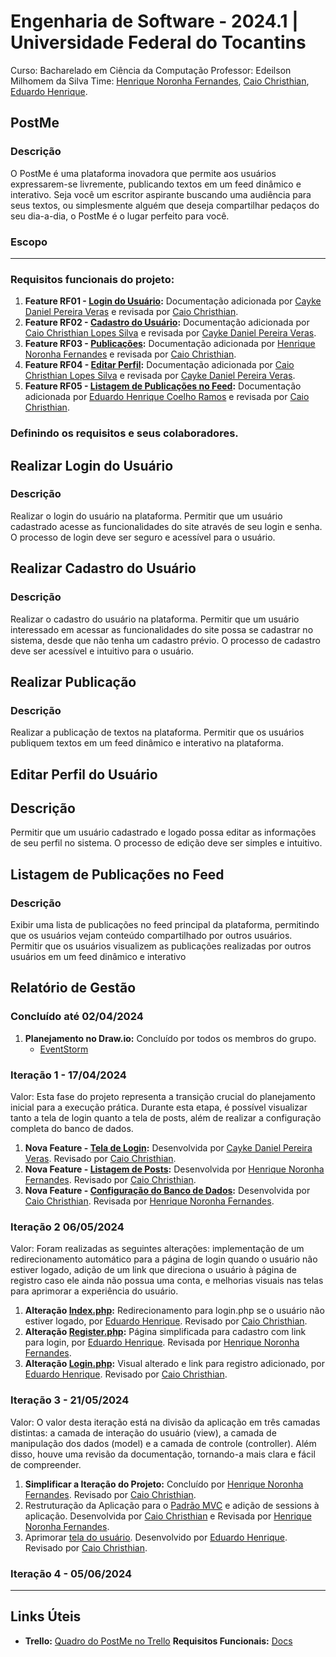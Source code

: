 # Engenharia de Software - 2024.1 | Universidade Federal do Tocantins
Curso: Bacharelado em Ciência da Computação
Professor: Edeilson Milhomem da Silva
Time: [Henrique Noronha Fernandes](https://github.com/henrique-noronha), [Caio Christhian](https://github.com/CaioChristhian), [Eduardo Henrique](https://github.com/Kiwitheprogrammer).
## PostMe
### Descrição

O PostMe é uma plataforma inovadora que permite aos usuários expressarem-se livremente, publicando textos em um feed dinâmico e interativo. Seja você um escritor aspirante buscando uma audiência para seus textos, ou simplesmente alguém que deseja compartilhar pedaços do seu dia-a-dia, o PostMe é o lugar perfeito para você.

### Escopo 
- - -
### Requisitos funcionais do projeto:

1. **Feature RF01 - [Login do Usuário](https://github.com/CaioChristhian/ES-2024_1-PostMe/tree/feature/RF01):** Documentação adicionada por [Cayke Daniel Pereira Veras](https://github.com/cayke1) e revisada por [Caio Christhian](https://github.com/CaioChristhian/ES-2024_1-PostMe/tree/feature/RF01).
2. **Feature RF02 - [Cadastro do Usuário](https://github.com/CaioChristhian/ES-2024_1-PostMe/tree/feature/RF02):** Documentação adicionada por [Caio Christhian Lopes Silva](https://github.com/CaioChristhian) e revisada por [Cayke Daniel Pereira Veras](https://github.com/cayke1).
3. **Feature RF03 - [Publicações](https://github.com/CaioChristhian/ES-2024_1-PostMe/tree/4b1c7e693bfa59e7ef738dcaffe54e9a84a94d1b):** Documentação adicionada por [Henrique Noronha Fernandes](https://github.com/henrique-noronha) e revisada por [Caio Christhian](https://github.com/CaioChristhian/ES-2024_1-PostMe/tree/4b1c7e693bfa59e7ef738dcaffe54e9a84a94d1b).
4. **Feature RF04 - [Editar Perfil](https://github.com/CaioChristhian/ES-2024_1-PostMe/tree/feature/RF04):** Documentação adicionada por [Caio Christhian Lopes Silva](https://github.com/CaioChristhian) e revisada por [Cayke Daniel Pereira Veras](https://github.com/cayke1).
5. **Feature RF05 - [Listagem de Publicações no Feed](https://github.com/CaioChristhian/ES-2024_1-PostMe/tree/feature/RF05):** Documentação adicionada por [Eduardo Henrique Coelho Ramos](https://github.com/Kiwitheprogrammer) e revisada por [Caio Christhian](https://github.com/CaioChristhian/ES-2024_1-PostMe/tree/feature/RF05).


### Definindo os requisitos e seus colaboradores.

##  Realizar Login do Usuário
### Descrição 
Realizar o login do usuário na plataforma. Permitir que um usuário cadastrado acesse as funcionalidades do site através de seu login e senha. O processo de login deve ser seguro e acessível para o usuário.

##  Realizar Cadastro do Usuário
### Descrição  
Realizar o cadastro do usuário na plataforma. Permitir que um usuário interessado em acessar as funcionalidades do site possa se cadastrar no sistema, desde que não tenha um cadastro prévio. O processo de cadastro deve ser acessível e intuitivo para o usuário.

##  Realizar Publicação
### Descrição 
Realizar a publicação de  textos na plataforma. Permitir que os usuários publiquem textos em um feed dinâmico e interativo na plataforma.

##  Editar Perfil do Usuário
## Descrição 
Permitir que um usuário cadastrado e logado possa editar as informações de seu perfil no sistema. O processo de edição deve ser simples e intuitivo.

## Listagem de Publicações no Feed

### Descrição  
Exibir uma lista de publicações no feed principal da plataforma, permitindo que os usuários vejam conteúdo compartilhado por outros usuários. Permitir que os usuários visualizem as publicações realizadas por outros usuários em um feed dinâmico e interativo
 
   
## Relatório de Gestão

### Concluído até 02/04/2024
1. **Planejamento no Draw.io:** Concluído por todos os membros do grupo.
   - [EventStorm](https://drive.google.com/file/d/11TrkXos6DFXIQ8DXCn1a3aGZc7uVvkC4/view)

### Iteração 1 - 17/04/2024
 Valor: Esta fase do projeto representa a transição crucial do planejamento inicial para a execução prática. Durante esta etapa, é possível visualizar tanto a tela de login quanto a tela de posts, além de realizar a configuração completa do banco de dados.
1. **Nova Feature - [Tela de Login](https://github.com/CaioChristhian/ES-2024_1-PostMe/tree/feature/login):** Desenvolvida por [Cayke Daniel Pereira Veras](https://github.com/cayke1). Revisado por [Caio Christhian](https://github.com/CaioChristhian).
2. **Nova Feature - [Listagem de Posts](https://github.com/CaioChristhian/ES-2024_1-PostMe/tree/feature/home-listagem):** Desenvolvida por [Henrique Noronha Fernandes](https://github.com/henrique-noronha). Revisado por [Caio Christhian](https://github.com/CaioChristhian).
3. **Nova Feature - [Configuração do Banco de Dados](https://github.com/CaioChristhian/ES-2024_1-PostMe/tree/feature/config-database):** Desenvolvida por [Caio Christhian](https://github.com/CaioChristhian). Revisada por [Henrique Noronha Fernandes](https://github.com/henrique-noronha).

### Iteração 2 06/05/2024
 Valor: Foram realizadas as seguintes alterações: implementação de um redirecionamento automático para a página de login quando o usuário não estiver logado, adição de um link que direciona o usuário à página de registro caso ele ainda não possua uma conta, e melhorias visuais nas telas para aprimorar a experiência do usuário.
1. **Alteração [Index.php](https://github.com/CaioChristhian/ES-2024_1-PostMe/blob/develop/index.php):** Redirecionamento para login.php se o usuário não estiver logado, por [Eduardo Henrique](https://github.com/Kiwitheprogrammer).  Revisado por [Caio Christhian](https://github.com/CaioChristhian).
2. **Alteração [Register.php](https://github.com/CaioChristhian/ES-2024_1-PostMe/blob/develop/register.php):** Página simplificada para cadastro com link para login, por [Eduardo Henrique](https://github.com/Kiwitheprogrammer). Revisada por [Henrique Noronha Fernandes](https://github.com/henrique-noronha).
3. **Alteração [Login.php](https://github.com/CaioChristhian/ES-2024_1-PostMe/blob/develop/login.php):** Visual alterado e link para registro adicionado, por [Eduardo Henrique](https://github.com/Kiwitheprogrammer). Revisado por [Caio Christhian](https://github.com/CaioChristhian).

### Iteração 3 - 21/05/2024
Valor: O valor desta iteração está na divisão da aplicação em três camadas distintas: a camada de interação do usuário (view), a camada de manipulação dos dados (model) e a camada de controle (controller). Além disso, houve uma revisão da documentação, tornando-a mais clara e fácil de compreender.
1.  **Simplificar a Iteração do Projeto:** Concluído por [Henrique Noronha Fernandes](https://github.com/henrique-noronha). Revisado por [Caio Christhian](https://github.com/CaioChristhian).
2. Restruturação da Aplicação para o [Padrão MVC](https://github.com/CaioChristhian/ES-2024_1-PostMe/tree/feature/refatorando-para-o-padrao-mvc) e adição de sessions à aplicação. Desenvolvida por [Caio Christhian](https://github.com/CaioChristhian) e Revisada por [Henrique Noronha Fernandes](https://github.com/henrique-noronha).
3. Aprimorar [tela do usuário](https://github.com/CaioChristhian/ES-2024_1-PostMe/commit/8b58a4a28c5970c4082dff447949490d8e374572). Desenvolvido por [Eduardo Henrique](https://github.com/Kiwitheprogrammer). Revisado por [Caio Christhian](https://github.com/CaioChristhian).

### Iteração 4 - 05/06/2024
 - - -

   ## Links Úteis
   
- **Trello:** [Quadro do PostMe no Trello](https://trello.com/b/MxqWN374/postme)
  **Requisitos Funcionais:** [Docs](https://docs.google.com/document/d/1M7oxbPffmNYluee1NX09wIn6JrdhIq6ozt8tr9tmk38/edit)

